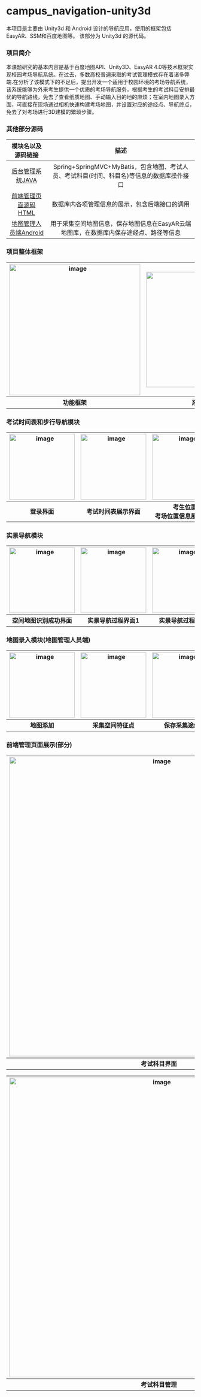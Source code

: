 # campus_navigation-unity3d
本项目是主要由 Unity3d 和 Android 设计的导航应用，使用的框架包括EasyAR、SSM和百度地图等。
该部分为 Unity3d 的源代码。

### 项目简介
本课题研究的基本内容是基于百度地图API、Unity3D、EasyAR 4.0等技术框架实现校园考场导航系统。在过去，多数高校普遍采取的考试管理模式存在着诸多弊端.在分析了该模式下的不足后，提出开发一个适用于校园环境的考场导航系统，该系统能够为外来考生提供一个优质的考场导航服务，根据考生的考试科目安排最优的导航路线，免去了查看纸质地图、手动输入目的地的麻烦；在室内地图录入方面，可直接在现场通过相机快速构建考场地图，并设置对应的途经点、导航终点，免去了对考场进行3D建模的繁琐步骤。

### 其他部分源码
|模块名以及源码链接|描述|
|:--:|:--:|
|[后台管理系统JAVA](https://github.com/MOZhuai/campus_navigation-back_end)|Spring+SpringMVC+MyBatis，包含地图、考试人员、考试科目(时间、科目名)等信息的数据库操作接口|
|[前端管理页面源码HTML](https://github.com/MOZhuai/campus_navigation-front_end)|数据库内各项管理信息的展示，包含后端接口的调用|
|[地图管理人员端Android](https://github.com/MOZhuai/campus_navigation-examinee)|用于采集空间地图信息，保存地图信息在EasyAR云端地图库，在数据库内保存途经点、路径等信息|

### 项目整体框架
|<img width="350" alt="image" src="https://github.com/MOZhuai/campus_navigation-unity3d/assets/35127072/98d569e1-496d-439a-a1e7-b8cbca7c1bfb">|<img width="308" alt="image" src="https://github.com/MOZhuai/campus_navigation-unity3d/assets/35127072/c7166896-f55b-40b7-b079-f2f07adab0c3">|
|:--:|:--:|
| **功能框架** | **系统架构** |

### 考试时间表和步行导航模块
|<img width="175" alt="image" src="https://github.com/MOZhuai/campus_navigation-unity3d/assets/35127072/6d096e75-ea2d-47c7-a915-7598c87afd2c">|<img width="175" alt="image" src="https://github.com/MOZhuai/campus_navigation-unity3d/assets/35127072/87c788e9-e600-452f-81cc-9e69c1fb7245">|<img width="175" alt="image" src="https://github.com/MOZhuai/campus_navigation-unity3d/assets/35127072/102165c9-cd55-4b03-8eb4-86b37f8ce480">|<img width="175" alt="image" src="https://github.com/MOZhuai/campus_navigation-unity3d/assets/35127072/1dc89c00-3ab3-4f95-924c-8b901277dbe7">|
|:--:|:--:|:--:|:--:|
| **登录界面** | **考试时间表展示界面** | **考生位置<br>考场位置信息展示界面** | **步行导航过程界面** |

### 实景导航模块
|<img width="175" alt="image" src="https://github.com/MOZhuai/campus_navigation-unity3d/assets/35127072/a9d86af8-b349-441d-a394-7b0ae76fbdb1">|<img width="175" alt="image" src="https://github.com/MOZhuai/campus_navigation-unity3d/assets/35127072/68d764a9-8b61-4950-b02e-c50c56b2e102">|<img width="175" alt="image" src="https://github.com/MOZhuai/campus_navigation-unity3d/assets/35127072/95789020-083d-4fe2-a9a6-ed2c34e32ac9">|<img width="175" alt="image" src="https://github.com/MOZhuai/campus_navigation-unity3d/assets/35127072/ef94bb7b-6f8b-435d-830b-61ca0d8fa480">|
|:--:|:--:|:--:|:--:|
| **空间地图识别成功界面** | **实景导航过程界面1** | **实景导航过程界面2** | **实景导航到达界面** |

### 地图录入模块(地图管理人员端)
|<img width="175" alt="image" src="https://github.com/MOZhuai/campus_navigation-unity3d/assets/35127072/71e9ad89-ba53-474d-9bf2-3ee8f8972de6">|<img width="175" alt="image" src="https://github.com/MOZhuai/campus_navigation-unity3d/assets/35127072/2af78104-be74-4d0d-8f32-d9801b2713d3">|<img width="175" alt="image" src="https://github.com/MOZhuai/campus_navigation-unity3d/assets/35127072/6a8eaccb-2a5d-4707-87b0-cad84a1da82d">|<img width="175" alt="image" src="https://github.com/MOZhuai/campus_navigation-unity3d/assets/35127072/684ff6d9-ff0d-4015-9db2-0007f7348300">|<img width="175" alt="image" src="https://github.com/MOZhuai/campus_navigation-unity3d/assets/35127072/c60a78b7-d556-41e2-a8e9-5fd0875c94f1">|
|:--:|:--:|:--:|:--:|:--:|
| **地图添加** | **采集空间特征点** | **保存采集途经点** | **保存目的地点** | **保存路径** |

### 前端管理页面展示(部分)
|<img width="800" alt="image" src="https://github.com/MOZhuai/campus_navigation-unity3d/assets/35127072/6286180c-bc48-472e-8c8d-27fcd930431b">|
|:--:|
| **考试科目界面** |

|<img width="800" alt="image" src="https://github.com/MOZhuai/campus_navigation-unity3d/assets/35127072/728c9c28-e4ae-463d-964f-2d97a77c8119">|
|:--:|
| **考试科目管理** |
